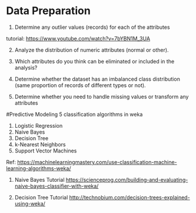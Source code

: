 # Data Preparation

1. Determine any outlier values (records) for each of the attributes

 tutorial: https://www.youtube.com/watch?v=7bYBN1M_3UA
 
 
2. Analyze the distribution of numeric attributes (normal or other).



3. Which attributes do you think can be eliminated or included in the analysis?



4. Determine whether the dataset has an imbalanced class distribution (same proportion of records of different types or not).



5.  Determine whether you need to handle missing values or transform any attributes 



#Predictive Modeling
5 classification algorithms in weka
1. Logistic Regression
2. Naive Bayes
3. Decision Tree
4. k-Nearest Neighbors
5. Support Vector Machines

Ref: https://machinelearningmastery.com/use-classification-machine-learning-algorithms-weka/

1. Naive Bayes
Tutorial https://scienceprog.com/building-and-evaluating-naive-bayes-classifier-with-weka/

2. Decision Tree
Tutorial http://technobium.com/decision-trees-explained-using-weka/



 
